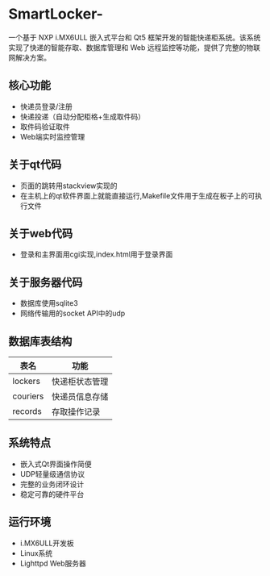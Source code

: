 # SmartLocker-
一个基于 NXP i.MX6ULL 嵌入式平台和 Qt5 框架开发的智能快递柜系统。该系统实现了快递的智能存取、数据库管理和 Web 远程监控等功能，提供了完整的物联网解决方案。


## 核心功能
- 快递员登录/注册
- 快递投递（自动分配柜格+生成取件码）
- 取件码验证取件
- Web端实时监控管理

## 关于qt代码
- 页面的跳转用stackview实现的
- 在主机上的qt软件界面上就能直接运行,Makefile文件用于生成在板子上的可执行文件

## 关于web代码
- 登录和主界面用cgi实现,index.html用于登录界面

## 关于服务器代码
- 数据库使用sqlite3
- 网络传输用的socket API中的udp

## 数据库表结构
| 表名 | 功能 |
|------|------|
| lockers | 快递柜状态管理 |
| couriers | 快递员信息存储 |
| records | 存取操作记录 |

## 系统特点
- 嵌入式Qt界面操作简便
- UDP轻量级通信协议
- 完整的业务闭环设计
- 稳定可靠的硬件平台

## 运行环境
- i.MX6ULL开发板
- Linux系统
- Lighttpd Web服务器

